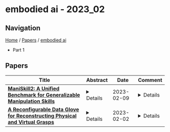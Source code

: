 # embodied ai - 2023_02

## Navigation

[Home](https://lixin97.github.io/arXivRadar) / [Papers](https://lixin97.github.io/arXivRadar/papers) / [embodied ai](https://lixin97.github.io/arXivRadar/papers/embodied_ai)

- Part 1

## Papers

| **Title** | **Abstract** | **Date** | **Comment** |
| --- | --- | --- | --- |
| **[ManiSkill2: A Unified Benchmark for Generalizable Manipulation Skills](http://arxiv.org/abs/2302.04659v1)** | <details>Generalizable manipulation skills, which can be composed to tackle long-horizon and complex daily chores, are one of the cornerstones of Embodied AI. However, existing benchmarks, mostly composed of a suite of simulatable environments, are insufficient to push cutting-edge research works because they lack object-level topological and geometric variations, are not based on fully dynamic simulation, or are short of native support for multiple types of manipulation tasks. To this end, we present ManiSkill2, the next generation of the SAPIEN ManiSkill benchmark, to address critical pain points often encountered by researchers when using benchmarks for generalizable manipulation skills. ManiSkill2 includes 20 manipulation task families with 2000+ object models and 4M+ demonstration frames, which cover stationary/mobile-base, single/dual-arm, and rigid/soft-body manipulation tasks with 2D/3D-input data simulated by fully dynamic engines. It defines a unified interface and evaluation protocol to support a wide range of algorithms (e.g., classic sense-plan-act, RL, IL), visual observations (point cloud, RGBD), and controllers (e.g., action type and parameterization). Moreover, it empowers fast visual input learning algorithms so that a CNN-based policy can collect samples at about 2000 FPS with 1 GPU and 16 processes on a regular workstation. It implements a render server infrastructure to allow sharing rendering resources across all environments, thereby significantly reducing memory usage. We open-source all codes of our benchmark (simulator, environments, and baselines) and host an online challenge open to interdisciplinary researchers.</details> | 2023-02-09 | <details>Published as a conference paper at ICLR 2023. Project website: https://maniskill2.github.io/</details> |
| **[A Reconfigurable Data Glove for Reconstructing Physical and Virtual Grasps](http://arxiv.org/abs/2301.05821v4)** | <details>In this work, we present a reconfigurable data glove design to capture different modes of human hand-object interactions, which are critical in training embodied artificial intelligence (AI) agents for fine manipulation tasks. To achieve various downstream tasks with distinct features, our reconfigurable data glove operates in three modes sharing a unified backbone design that reconstructs hand gestures in real time. In the tactile-sensing mode, the glove system aggregates manipulation force via customized force sensors made from a soft and thin piezoresistive material; this design minimizes interference during complex hand movements. The virtual reality (VR) mode enables real-time interaction in a physically plausible fashion: A caging-based approach is devised to determine stable grasps by detecting collision events. Leveraging a state-of-the-art finite element method (FEM), the simulation mode collects data on fine-grained 4D manipulation events comprising hand and object motions in 3D space and how the object's physical properties (e.g., stress and energy) change in accordance with manipulation over time. Notably, the glove system presented here is the first to use high-fidelity simulation to investigate the unobservable physical and causal factors behind manipulation actions. In a series of experiments, we characterize our data glove in terms of individual sensors and the overall system. More specifically, we evaluate the system's three modes by (i) recording hand gestures and associated forces, (ii) improving manipulation fluency in VR, and (iii) producing realistic simulation effects of various tool uses, respectively. Based on these three modes, our reconfigurable data glove collects and reconstructs fine-grained human grasp data in both physical and virtual environments, thereby opening up new avenues for the learning of manipulation skills for embodied AI agents.</details> | 2023-02-02 | <details>Paper accepted by Engineering</details> |
